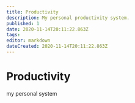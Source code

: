 ```yaml
---
title: Productivity
description: My personal productivity system.
published: 1
date: 2020-11-14T20:11:22.863Z
tags: 
editor: markdown
dateCreated: 2020-11-14T20:11:22.863Z
---
```


# Productivity
my personal system